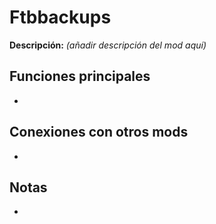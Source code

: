 # Ftbbackups

**Descripción:** *(añadir descripción del mod aquí)*

## Funciones principales
- 

## Conexiones con otros mods
- 

## Notas
- 
